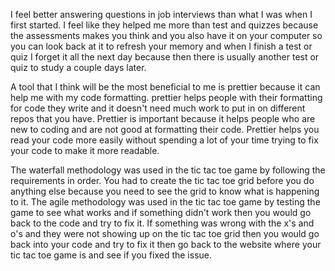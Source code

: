 I feel better answering questions in job interviews than what I was when I first started. I feel like they helped me more than test and quizzes because the assessments makes you think and you also have it on your computer so you can look back at it to refresh your memory and when I finish a test or quiz I forget it all the next day because then there is usually another test or quiz to study a couple days later.

A tool that I think will be the most beneficial to me is prettier because it can help me with my code formatting. prettier helps people with their formatting for code they write and it doesn't need much work to put in on different repos that you have. Prettier is important because it helps people who are new to coding and are not good at formatting their code. Prettier helps you read your code more easily without spending a lot of your time trying to fix your code to make it more readable.

The waterfall methodology was used in the tic tac toe game by following the requirements in order. You had to create the tic tac toe grid before you do anything else because you need to see the grid to know what is happening to it. The agile methodology was used in the tic tac toe game by testing the game to see what works and if something didn't work then you would go back to the code and try to fix it. If something was wrong with the x's and o's and they were not showing up on the tic tac toe grid then you would go back into your code and try to fix it then go back to the website where your tic tac toe game is and see if you fixed the issue. 
